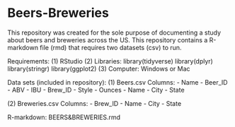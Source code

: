 # Beers-Breweries
This repository was created for the sole purpose of documenting a study about beers and breweries across the US.
This repository contains a R-markdown file (rmd) that requires two datasets (csv) to run. 

Requirements:
  (1) RStudio
  (2) Libraries: 
        library(tidyverse)
        library(dplyr)
        library(stringr)
        library(ggplot2)
  (3) Computer: Windows or Mac 
  
Data sets (included in repository):
  (1) Beers.csv 
      Columns:
        - Name
        - Beer_ID
        - ABV
        - IBU
        - Brew_ID
        - Style
        - Ounces
        - Name
        - City
        - State
        
  (2) Breweries.csv
      Columns:
        - Brew_ID
        - Name
        - City
        - State

R-markdown: BEERS&BREWERIES.rmd
